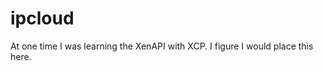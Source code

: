 ipcloud
=======

At one time I was learning the XenAPI with XCP.  I figure I would place this here.
